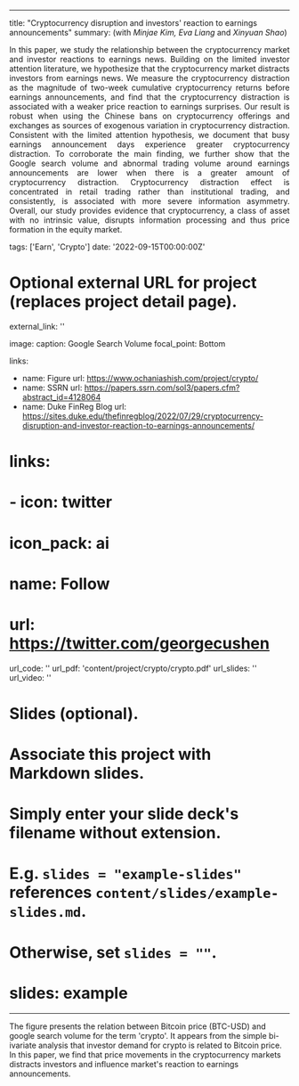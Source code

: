 
---
title: "Cryptocurrency disruption and investors' reaction to earnings announcements"
summary: (with *Minjae Kim, Eva Liang* and *Xinyuan Shao*) </br>  <DIV align="justify"> In this paper, we study the relationship between the cryptocurrency market and investor reactions to earnings news. Building on the limited investor attention literature, we hypothesize that the cryptocurrency market distracts investors from earnings news. We measure the cryptocurrency distraction as the magnitude of two-week cumulative cryptocurrency returns before earnings announcements, and find that the cryptocurrency distraction is associated with a weaker price reaction to earnings surprises. Our result is robust when using the Chinese bans on cryptocurrency offerings and exchanges as sources of exogenous variation in cryptocurrency distraction. Consistent with the limited attention hypothesis, we document that busy earnings announcement days experience greater cryptocurrency distraction. To corroborate the main finding, we further show that the Google search volume and abnormal trading volume around earnings announcements are lower when there is a greater amount of cryptocurrency distraction. Cryptocurrency distraction effect is concentrated in retail trading rather than institutional trading, and consistently, is associated with more severe information asymmetry. Overall, our study provides evidence that cryptocurrency, a class of asset with no intrinsic value, disrupts information processing and thus price formation in the equity market. </DIV>
     

tags: ['Earn', 'Crypto']
date: '2022-09-15T00:00:00Z'

# Optional external URL for project (replaces project detail page).
external_link: ''

image: 
  caption: Google Search Volume
  focal_point: Bottom

links:
  - name: Figure
    url: https://www.ochaniashish.com/project/crypto/
  - name: SSRN
    url: https://papers.ssrn.com/sol3/papers.cfm?abstract_id=4128064
  - name: Duke FinReg Blog
    url: https://sites.duke.edu/thefinregblog/2022/07/29/cryptocurrency-disruption-and-investor-reaction-to-earnings-announcements/

# links:
#  - icon: twitter
#    icon_pack: ai
#    name: Follow
#    url: https://twitter.com/georgecushen
url_code: ''
url_pdf: 'content/project/crypto/crypto.pdf'
url_slides: ''
url_video: ''

# Slides (optional).
#   Associate this project with Markdown slides.
#   Simply enter your slide deck's filename without extension.
#   E.g. `slides = "example-slides"` references `content/slides/example-slides.md`.
#   Otherwise, set `slides = ""`.
# slides: example
---
The figure presents the relation between Bitcoin price (BTC-USD) and google search volume for the term 'crypto'. It appears from the simple bi-ivariate analysis that investor demand for crypto is related to Bitcoin price. In this paper, we find that price movements in the cryptocurrency markets distracts investors and influence market's reaction to earnings announcements.
